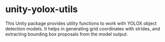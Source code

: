 # unity-yolox-utils
 This Unity package provides utility functions to work with YOLOX object detection models. It helps in generating grid coordinates with strides, and extracting bounding box proposals from the model output.

